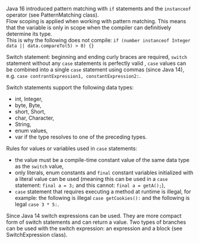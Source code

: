 Java 16 introduced pattern matching with `if` statements and the `instanceof` operator (see PatternMatching class).\
Flow scoping is applied when working with pattern matching. This means that the variable is only in scope when the compiler
can definitively determine its type.\
This is why the following does not compile: `if (number instanceof Integer data || data.compareTo(5) > 0) {}`

Switch statement: beginning and ending curly braces are required, `switch` statement without any `case` statements is
perfectly valid , `case` values can be combined into a single `case` statement using commas (since Java 14), e.g. 
`case contrantExpression1, constantExpression2:`.

Switch statements support the following data types:
* int, Integer,
* byte, Byte,
* short, Short,
* char, Character,
* String,
* enum values,
* var if the type resolves to one of the preceding types.

Rules for values or variables used in `case` statements:
* the value must be a compile-time constant value of the same data type as the `switch` value,
* only literals, enum constants and `final` constant variables initialized with a literal value can be used 
(meaning this can be used in a `case` statement: `final a = 3;` and this cannot: `final a = getA();`),
* `case` statement that requires executing a method at runtime is illegal, for example: the following is illegal 
`case getCookies():` and the following is legal `case 3 * 5:`.

Since Java 14 switch expressions can be used. They are more compact form of switch statements and can return a value.
Two types of branches can be used with the switch expression: an expression and a block (see SwitchExpression class).
